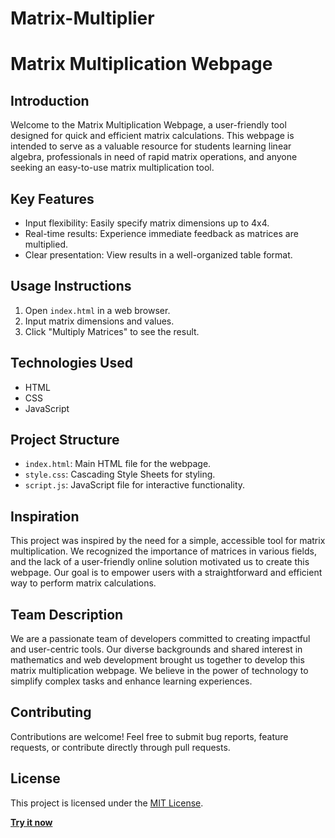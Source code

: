 # Matrix-Multiplier

# Matrix Multiplication Webpage

## Introduction
Welcome to the Matrix Multiplication Webpage, a user-friendly tool designed for quick and efficient matrix calculations. This webpage is intended to serve as a valuable resource for students learning linear algebra, professionals in need of rapid matrix operations, and anyone seeking an easy-to-use matrix multiplication tool.

## Key Features
- Input flexibility: Easily specify matrix dimensions up to 4x4.
- Real-time results: Experience immediate feedback as matrices are multiplied.
- Clear presentation: View results in a well-organized table format.

## Usage Instructions
1. Open `index.html` in a web browser.
2. Input matrix dimensions and values.
3. Click "Multiply Matrices" to see the result.

## Technologies Used
- HTML
- CSS
- JavaScript

## Project Structure
- `index.html`: Main HTML file for the webpage.
- `style.css`: Cascading Style Sheets for styling.
- `script.js`: JavaScript file for interactive functionality.

## Inspiration
This project was inspired by the need for a simple, accessible tool for matrix multiplication. We recognized the importance of matrices in various fields, and the lack of a user-friendly online solution motivated us to create this webpage. Our goal is to empower users with a straightforward and efficient way to perform matrix calculations.

## Team Description
We are a passionate team of developers committed to creating impactful and user-centric tools. Our diverse backgrounds and shared interest in mathematics and web development brought us together to develop this matrix multiplication webpage. We believe in the power of technology to simplify complex tasks and enhance learning experiences.

## Contributing
Contributions are welcome! Feel free to submit bug reports, feature requests, or contribute directly through pull requests. 

## License
This project is licensed under the [MIT License](LICENSE).

[**Try it now**](https://Shahiriya01.github.io/Matrix-Multiplier)
